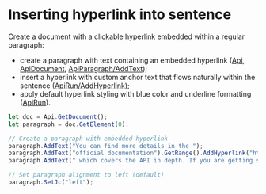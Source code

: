 # Inserting hyperlink into sentence

Create a document with a clickable hyperlink embedded within a regular paragraph:

- create a paragraph with text containing an embedded hyperlink ([Api](/docs/office-api/usage-api/text-document-api/Api/Api.md), [ApiDocument](/docs/office-api/usage-api/text-document-api/ApiDocument/ApiDocument.md), [ApiParagraph/AddText](/docs/office-api/usage-api/text-document-api/ApiParagraph/Methods/AddText.md));
- insert a hyperlink with custom anchor text that flows naturally within the sentence ([ApiRun/AddHyperlink](/docs/office-api/usage-api/text-document-api/ApiRun/Methods/AddHyperlink.md));
- apply default hyperlink styling with blue color and underline formatting ([ApiRun](/docs/office-api/usage-api/text-document-api/ApiRun/ApiRun.md)).

```ts editor-docx
let doc = Api.GetDocument();
let paragraph = doc.GetElement(0);

// Create a paragraph with embedded hyperlink
paragraph.AddText("You can find more details in the ");
paragraph.AddText("official documentation").GetRange().AddHyperlink("https://api.onlyoffice.com/", "api.onlyoffice.com");
paragraph.AddText(" which covers the API in depth. If you are getting started, it's a good idea to review the usage examples first.");

// Set paragraph alignment to left (default)
paragraph.SetJc("left");
```
